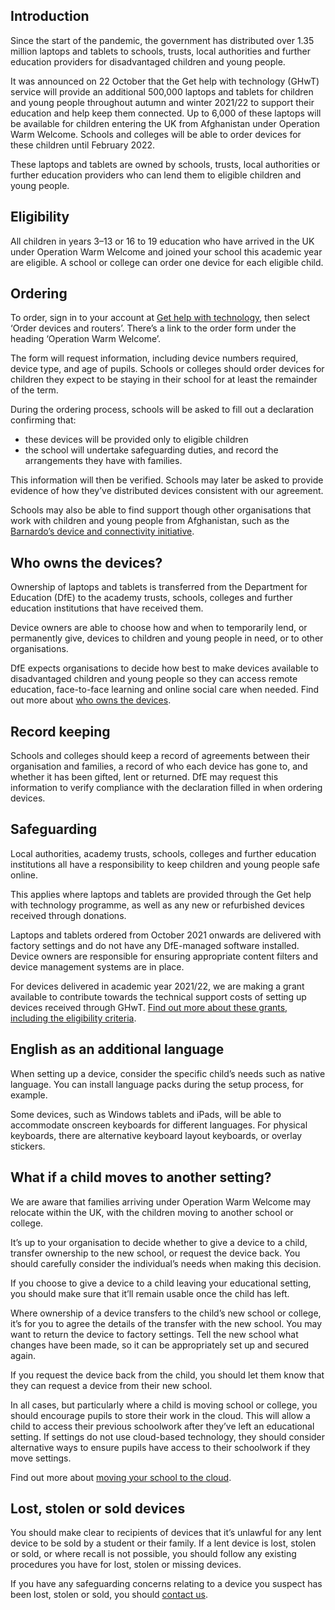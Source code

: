 ## Introduction
Since the start of the pandemic, the government has distributed over 1.35 million 
laptops and tablets to schools, trusts, local authorities and further education
providers for disadvantaged children and young people.

It was announced on 22 October that the Get help with technology (GHwT) service 
will provide an additional 500,000 laptops and tablets for children and young people 
throughout autumn and winter 2021/22 to support their education and help keep
them connected. Up to 6,000 of these laptops will be available for children entering
the UK from Afghanistan under Operation Warm Welcome. Schools and colleges will
be able to order devices for these children until February 2022.

These laptops and tablets are owned by schools, trusts, local authorities or further 
education providers who can lend them to eligible children and young people.

## Eligibility
All children in years 3&ndash;13 or 16 to 19 education who have arrived in the UK under
Operation Warm Welcome and joined your school this academic year are eligible. A 
school or college can order one device for each eligible child.

## Ordering
To order, sign in to your account at 
[Get help with technology](/), 
then select &lsquo;Order 
devices and routers&rsquo;. There&rsquo;s a link to the order form under the heading &lsquo;Operation 
Warm Welcome&rsquo;.

The form will request information, including device numbers required, device type,
and age of pupils. Schools or colleges should order devices for children they expect
to be staying in their school for at least the remainder of the term.

During the ordering process, schools will be asked to fill out a declaration confirming that:

* these devices will be provided only to eligible children
* the school will undertake safeguarding duties, and record the arrangements 
  they have with families.

This information will then be verified. Schools may later be asked to provide 
evidence of how they&rsquo;ve distributed devices consistent with our agreement.

Schools may also be able to find support though other organisations that work with 
children and young people from Afghanistan, such as the 
[Barnardo&rsquo;s device and connectivity initiative](https://www.barnardos.org.uk/news/vodafone-and-barnardos-issue-new-appeal-devices-help-afghan-refugees).

## Who owns the devices?

Ownership of laptops and tablets is transferred from the
Department for Education (DfE) to the academy trusts, schools, colleges and further 
education institutions that have received them.

Device owners are able to choose how and when to temporarily lend, or permanently 
give, devices to children and young people in need, or to other organisations.

DfE expects organisations to decide how best to make devices available to
disadvantaged children and young people so they can access remote education, 
face-to-face learning and online social care when needed. Find out more about 
[who owns the devices](/devices/device-distribution-and-ownership).

## Record keeping

Schools and colleges should keep a record of agreements between their 
organisation and families, a record of who each device has gone to, and whether it
has been gifted, lent or returned. DfE may request this information to verify 
compliance with the declaration filled in when ordering devices.

## Safeguarding

Local authorities, academy trusts, schools, colleges and further education institutions 
all have a responsibility to keep children and young people safe online.

This applies where laptops and tablets are provided through the Get help with
technology programme, as well as any new or refurbished devices received through
donations.

Laptops and tablets ordered from October 2021 onwards are delivered with factory 
settings and do not have any DfE-managed software installed. Device owners are
responsible for ensuring appropriate content filters and device management systems
are in place.

For devices delivered in academic year 2021/22, we are making a grant available to 
contribute towards the technical support costs of setting up devices received through 
GHwT. [Find out more about these grants, including the eligibility criteria](https://www.gov.uk/government/publications/get-help-with-technology-conditions-of-internet-access-and-device-grants).

## English as an additional language

When setting up a device, consider the specific child&rsquo;s needs such as native
language. You can install language packs during the setup process, for example.

Some devices, such as Windows tablets and iPads, will be able to accommodate
onscreen keyboards for different languages. For physical keyboards, there are 
alternative keyboard layout keyboards, or overlay stickers.

## What if a child moves to another setting?

We are aware that families arriving under Operation Warm Welcome may relocate
within the UK, with the children moving to another school or college.

It&rsquo;s up to your organisation to decide whether to give a device to a child, transfer 
ownership to the new school, or request the device back. You should carefully 
consider the individual&rsquo;s needs when making this decision.

If you choose to give a device to a child leaving your educational setting, you should 
make sure that it&rsquo;ll remain usable once the child has left.

Where ownership of a device transfers to the child&rsquo;s new school or college, it&rsquo;s for
you to agree the details of the transfer with the new school. You may want to return 
the device to factory settings. Tell the new school what changes have been made, so
it can be appropriately set up and secured again.

If you request the device back from the child, you should let them know that they can
request a device from their new school.

In all cases, but particularly where a child is moving school or college, you should
encourage pupils to store their work in the cloud. This will allow a child to access
their previous schoolwork after they&rsquo;ve left an educational setting. If settings do not 
use cloud-based technology, they should consider alternative ways to ensure pupils 
have access to their schoolwork if they move settings.

Find out more about 
[moving your school to the cloud](https://www.gov.uk/government/publications/moving-your-school-to-the-cloud/moving-your-school-to-the-cloud).

## Lost, stolen or sold devices

You should make clear to recipients of devices that it&rsquo;s unlawful for any lent device to
be sold by a student or their family. If a lent device is lost, stolen or sold, or where 
recall is not possible, you should follow any existing procedures you have for lost, 
stolen or missing devices.

If you have any safeguarding concerns relating to a device you suspect has been 
lost, stolen or sold, you should 
[contact us](/get-support).
